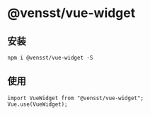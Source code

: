# @vensst/vue-widget

## 安装
```
npm i @vensst/vue-widget -S
```

## 使用
```
import VueWidget from "@vensst/vue-widget";
Vue.use(VueWidget);
```


